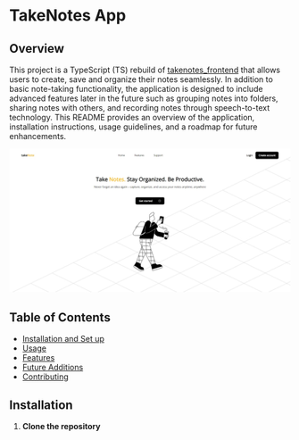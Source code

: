 # TakeNotes App

## Overview

This project is a TypeScript (TS) rebuild of [takenotes_frontend](https://github.com/cedricahenkorah/takenote-ts.git) that allows users to create, save and organize their notes seamlessly. In addition to basic note-taking functionality, the application is designed to include advanced features later in the future such as grouping notes into folders, sharing notes with others, and recording notes through speech-to-text technology. This README provides an overview of the application, installation instructions, usage guidelines, and a roadmap for future enhancements.

![Landing Page Screenshot](src/assets/home_screenshot.jpeg)

## Table of Contents

- [Installation and Set up](#installation)
- [Usage](#usage)
- [Features](#features)
- [Future Additions](#future-additions)
- [Contributing](#contributing)

## Installation

1. **Clone the repository**

```shell

```

<!-- This template provides a minimal setup to get React working in Vite with HMR and some ESLint rules.

Currently, two official plugins are available:

- [@vitejs/plugin-react](https://github.com/vitejs/vite-plugin-react/blob/main/packages/plugin-react/README.md) uses [Babel](https://babeljs.io/) for Fast Refresh
- [@vitejs/plugin-react-swc](https://github.com/vitejs/vite-plugin-react-swc) uses [SWC](https://swc.rs/) for Fast Refresh

## Expanding the ESLint configuration

If you are developing a production application, we recommend updating the configuration to enable type aware lint rules:

- Configure the top-level `parserOptions` property like this:

```js
export default {
  // other rules...
  parserOptions: {
    ecmaVersion: "latest",
    sourceType: "module",
    project: ["./tsconfig.json", "./tsconfig.node.json"],
    tsconfigRootDir: __dirname,
  },
};
```

- Replace `plugin:@typescript-eslint/recommended` to `plugin:@typescript-eslint/recommended-type-checked` or `plugin:@typescript-eslint/strict-type-checked`
- Optionally add `plugin:@typescript-eslint/stylistic-type-checked`
- Install [eslint-plugin-react](https://github.com/jsx-eslint/eslint-plugin-react) and add `plugin:react/recommended` & `plugin:react/jsx-runtime` to the `extends` list -->
